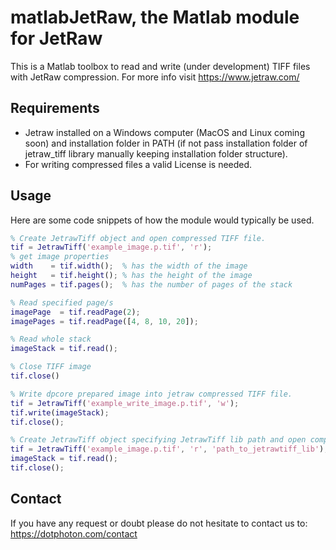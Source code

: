 # matlabJetRaw, the Matlab module for JetRaw  

This is a Matlab toolbox to read and write (under development) TIFF files with JetRaw compression. For more info visit
https://www.jetraw.com/


## Requirements
- Jetraw installed on a Windows computer (MacOS and Linux coming soon) and installation folder in PATH (if not pass installation folder of jetraw_tiff library manually keeping installation folder structure).
- For writing compressed files a valid License is needed. 

## Usage
Here are some code snippets of how the module would typically be used.

```matlab
% Create JetrawTiff object and open compressed TIFF file.
tif = JetrawTiff('example_image.p.tif', 'r');
% get image properties
width    = tif.width();  % has the width of the image
height   = tif.height(); % has the height of the image
numPages = tif.pages();  % has the number of pages of the stack

% Read specified page/s
imagePage  = tif.readPage(2);
imagePages = tif.readPage([4, 8, 10, 20]);

% Read whole stack
imageStack = tif.read();

% Close TIFF image
tif.close()

% Write dpcore prepared image into jetraw compressed TIFF file. 
tif = JetrawTiff('example_write_image.p.tif', 'w');
tif.write(imageStack);
tif.close();

% Create JetrawTiff object specifying JetrawTiff lib path and open compressed TIFF file.
tif = JetrawTiff('example_image.p.tif', 'r', 'path_to_jetrawtiff_lib');
imageStack = tif.read();
tif.close();
```

## Contact

If you have any request or doubt please do not hesitate to contact us to:
https://dotphoton.com/contact
